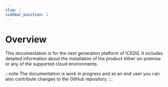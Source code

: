 ```yaml
---
slug: /
sidebar_position: 1
---
```


# Overview

This documentation is for the next generation platform of ICEDQ. It includes detailed information about the installation of the product either on-premise or any of the supported cloud environments. 

:::note
The documentation is work in progress and as an end user you can also contribute changes to the GitHub repository.
:::